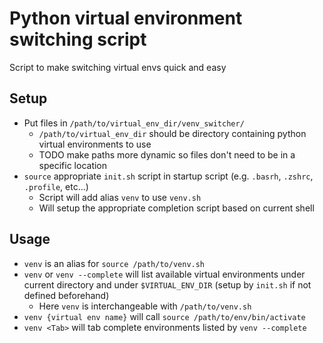 # Python virtual environment switching script

Script to make switching virtual envs quick and easy

## Setup
- Put files in `/path/to/virtual_env_dir/venv_switcher/`
  - `/path/to/virtual_env_dir` should be directory containing python virtual environments to use
  - TODO make paths more dynamic so files don't need to be in a specific location
- `source` appropriate `init.sh` script in startup script (e.g. `.basrh`, `.zshrc`, `.profile`, etc...)
  - Script will add alias `venv` to use `venv.sh`
  - Will setup the appropriate completion script based on current shell

## Usage
- `venv` is an alias for `source /path/to/venv.sh`
- `venv` or `venv --complete` will list available virtual environments under current directory and under `$VIRTUAL_ENV_DIR` (setup by `init.sh` if not defined beforehand)
  - Here `venv` is interchangeable with `/path/to/venv.sh`
- `venv {virtual env name}` will call `source /path/to/env/bin/activate`
- `venv <Tab>` will tab complete environments listed by `venv --complete`
